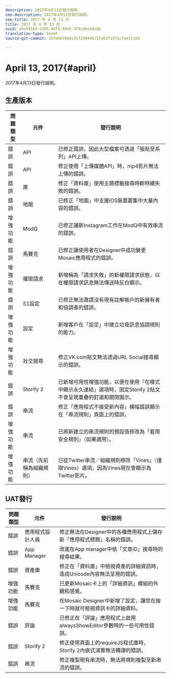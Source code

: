 ```yaml
---
description: 2017年4月13日發行說明。
seo-description: 2017年4月13日發行說明。
seo-title: 2017 年 4 月 13 日
title: 2017 年 4 月 13 日
uuid: abc591bd-3385-40f5-99a5-3f4c8ee4dc6b
translation-type: tm+mt
source-git-commit: 35feb87bb82d1f298496717a65f1972cf4e71104

---
```



# April 13, 2017{#april}

2017年4月13日發行說明。

## 生產版本

| **問題類型** | **元件** | **發行說明** |
|---|---|---|
| 錯誤 | API | 已修正錯誤，因此大型檔案可透過「張貼至系列」API上傳。 |
| 錯誤 | API | 修正使用「上傳媒體API」時，mp4影片無法上傳的錯誤。 |
| 錯誤 | 庫 | 修正「資料庫」使用主題標籤搜尋時斷時續失敗的錯誤。 |
| 錯誤 | 地圖 | 已修正「地圖」中支援iOS裝置叢集中大量內容的錯誤。 |
| 增強功能 | ModQ | 已修正讓新Instagram工作在ModQ中有效串流的錯誤。 |
| 錯誤 | 馬賽克 | 已修正讓使用者在Designer中成功變更Mosaic應用程式的錯誤。 |
| 增強功能 | 權限請求 | 新增稱為「請求失敗」的新權限請求狀態，以在權限請求訊息無法傳送時反白顯示。 |
| 錯誤 | S1設定 | 已修正無法邀請沒有現有註解帳戶的新擁有者和協調者的錯誤。 |
| 增強功能 | 設定 | 新增客戶在「設定」中建立垃圾訊息協調規則的能力。 |
| 增強功能 | 社交搜尋 | 修正VK.com貼文無法透過URL Social搜尋顯示的錯誤。 |
| 錯誤 | Storify 2 | 已新增可用性增強功能，以便在使用「在模式中顯示永久連結」選項時，固定Storify 2貼文不會呈現重疊的釘選和關閉圖示。 |
| 錯誤 | 串流 | 修正「應用程式不接受新內容」橫幅錯誤顯示在「串流規則」頁面上的錯誤。 |
| 增強功能 | 串流 | 已將新建立的串流規則的預設值修改為「套用安全規則」（如果適用）。 |
| 增強功能 | 串流（先前稱為組織規則） | 已從Twitter串流／組織規則移除「Vines」（僅限Vines）選項，因為Vines現在會顯示為Twitter影片。 |

## UAT發行

| **問題類型** | **元件** | **發行說明** |
|---|---|---|
| 錯誤 | 應用程式設計人員 | 修正無法在Designer中的各種應用程式上儲存新「應用程式標題」名稱的錯誤。 |
| 錯誤 | App Manager | 改進在App manager中依「文章ID」搜尋時的搜尋結果。 |
| 錯誤 | 資產庫 | 修正在「資料庫」中檢視資產的詳細資訊時，造成Unicode內容無法呈現的錯誤。 |
| 增強功能 | 馬賽克 | 已更新Mosaic卡上的「詳細資訊」模組的外觀和感覺。 |
| 增強功能 | 馬賽克 | 在Mosaic Designer中新增了設定，讓您在按一下時就可檢視資訊卡的詳細資料。 |
| 錯誤 | 評論 | 已修正在「評論」應用程式上啟用alwaysShowEditor參數時的一些可用性錯誤。 |
| 錯誤 | Storify 2 | 修正使用頁面上的requireJS程式庫時，Storify 2內嵌式演算無法轉譯的錯誤。 |
| 錯誤 | 串流 | 修正複製現有串流時，無法將規則複製至新串流的錯誤。 |

